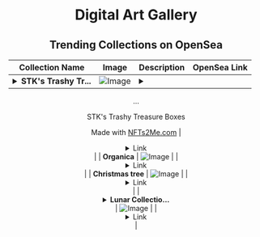 <div align="center">

# Digital Art Gallery

## Trending Collections on OpenSea

| Collection Name                       | Image                                                                                     | Description                       | OpenSea Link                                                                                          |
|---------------------------------------|-------------------------------------------------------------------------------------------|-----------------------------------|--------------------------------------------------------------------------------------------------------|
| **<details><summary>STK's Trashy Tr...</summary>STK's Trashy Treasure Boxes</details>** | ![Image](https://i.seadn.io/s/raw/files/2b211cfa27ee62400ca764488f076033.webp?w=500&auto=format?w=200&auto=format) | <details><summary>





























...</summary>

























































































STK's Trashy Treasure Boxes

Made with [NFTs2Me.com](https://nfts2me.com/)</details> | <details><summary>Link</summary>[STK's Trashy Treasure Boxes](https://opensea.io/collection/stk-s-trashy-treasure-boxes-1)</details> |
| **Organica** | ![Image](https://i.seadn.io/s/raw/files/4e9139d4198c41fe68090e07ef0dddba.jpg?w=500&auto=format?w=200&auto=format) |  | <details><summary>Link</summary>[Organica](https://opensea.io/collection/organica-3)</details> |
| **Christmas tree** | ![Image](https://i.seadn.io/s/raw/files/161d2d10db4188c95611f8f8e81bf461.png?w=500&auto=format?w=200&auto=format) |  | <details><summary>Link</summary>[Christmas tree](https://opensea.io/collection/christmas-tree-49)</details> |
| **<details><summary>Lunar Collectio...</summary>Lunar Collection</details>** | ![Image](https://i.seadn.io/s/raw/files/b70c5c05bb50f1b32343694c6db119c5.jpg?w=500&auto=format?w=200&auto=format) |  | <details><summary>Link</summary>[Lunar Collection](https://opensea.io/collection/lunar-collection-4)</details> |

</div>